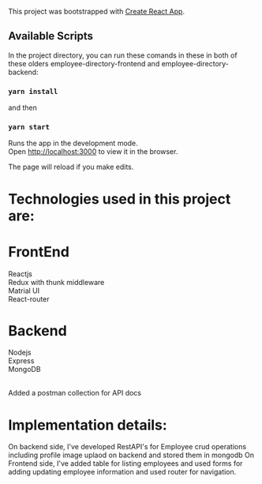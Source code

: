 This project was bootstrapped with [Create React App](https://github.com/facebook/create-react-app).

## Available Scripts

In the project directory, you can run these comands in these in both of these olders employee-directory-frontend and employee-directory-backend:
### `yarn install`
and then
### `yarn start`

Runs the app in the development mode.<br />
Open [http://localhost:3000](http://localhost:3000) to view it in the browser.

The page will reload if you make edits.<br />

# Technologies used in this project are: 

# FrontEnd
Reactjs <br/>
Redux with thunk middleware  <br/>
Matrial UI   <br/>
React-router  <br/>

# Backend
Nodejs  <br/>
Express <br/>
MongoDB <br/><br/>


Added a postman collection for API docs <br/>

# Implementation details: 

On backend side, I've developed RestAPI's for Employee crud operations including profile image uplaod  on backend and stored them in mongodb 
On Frontend side, I've added table for listing employees and used forms for adding updating employee information and used router for navigation. 